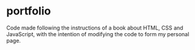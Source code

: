 # portfolio
Code made following the instructions of a book about HTML, CSS and JavaScript, with the intention of modifying the code to form my personal page.
